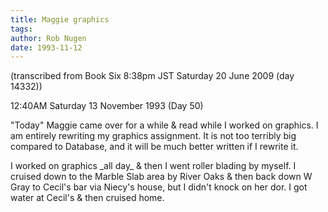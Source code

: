 ```yaml
---
title: Maggie graphics
tags: 
author: Rob Nugen
date: 1993-11-12
---
```


<!-- tags: -->
<!-- events: -->
<!-- people: Niecy, Maggie -->
<!-- locations: Univeristy of Houston -->
<p class="note">(transcribed from Book Six 8:38pm JST Saturday 20 June 2009 (day 14332))</p>

<p class="date">12:40AM Saturday 13 November 1993 (Day 50)</p>

<p>&quot;Today&quot; Maggie came over for a while &amp; read while I worked on graphics.  I am
entirely rewriting my graphics assignment.  It is not too terribly big compared to Database, and it
will be much better written if I rewrite it.</p>

<p>I worked on graphics _all day_ &amp; then I went roller blading by myself.  I cruised down to
the Marble Slab area by River Oaks &amp; then back down W Gray to Cecil's bar via Niecy's house,
but I didn't knock on her dor.  I got water at Cecil's &amp; then cruised home.</p>

